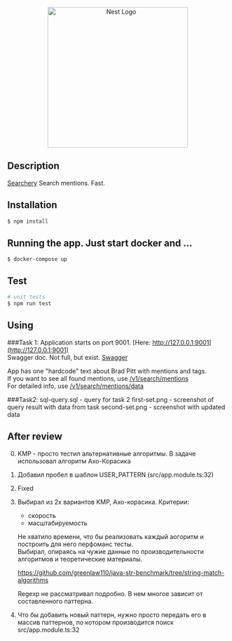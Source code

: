 <p align="center">
  <a href="http://nestjs.com/" target="blank"><img src="https://nestjs.com/img/logo_text.svg" width="320" alt="Nest Logo" /></a>
</p>




## Description

[Searchery](https://github.com/tyku/tag-replacer) Search mentions. Fast.

## Installation

```bash
$ npm install
```

## Running the app. Just start docker and ...

```
$ docker-compose up
```

## Test

```bash
# unit tests
$ npm run test
```
## Using

###Task 1:
Application starts on port 9001. [Here: http://127.0.0.1:9001](http://127.0.0.1:9001) <br/>
Swagger doc. Not full, but exist. [Swagger](http://127.0.0.1:9001/swagger) <br/>

App has one "hardcode" text about Brad Pitt with mentions and tags.<br/>
If you want to see all found mentions, use [/v1/search/mentions](http://127.0.0.1:9001/v1/search) <br/>
For detailed info, use [/v1/search/mentions/data](http://127.0.0.1:9001/v1/search) <br/>

###Task2:
sql-query.sql - query for task 2
first-set.png - screenshot of query result with data from task
second-set.png - screenshot with updated data

## After review
0) KMP - просто тестил альтернативные алгоритмы. В задаче использовал алгоритм Ахо-Корасика
1) Добавил пробел в шаблон USER_PATTERN (src/app.module.ts:32)  
3) Fixed
4) Выбирал из 2х вариантов KMP, Ахо-корасика. 
   Критерии: 
   - скорость
   - масштабируемость
   
   Не хватило времени, что бы реализовать каждый аогоритм и построить для него перфоманс тесты.   
   Выбирал, опираясь на чужие данные по производительности алгоритмов и теоретические материалы.
   
   https://github.com/greenlaw110/java-str-benchmark/tree/string-match-algorithms

   Regexp не рассматривал подробно. В нем многое зависит от составленного паттерна.
   
   
5) Что бы добавить новый паттерн, нужно просто передать его в массив паттернов, по котором производится поиск
   src/app.module.ts:32
   

